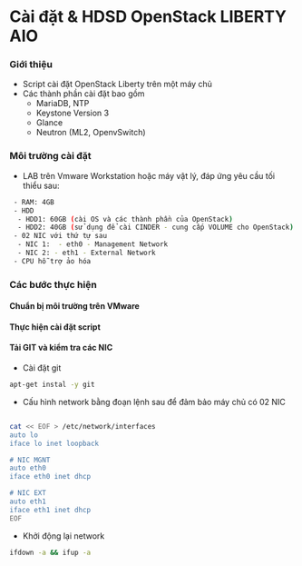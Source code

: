 # Cài đặt & HDSD OpenStack LIBERTY AIO

### Giới thiệu
- Script cài đặt OpenStack Liberty trên một máy chủ
- Các thành phần cài đặt bao gồm
  - MariaDB, NTP
  - Keystone Version 3
  - Glance
  - Neutron (ML2, OpenvSwitch)
  
### Môi trường cài đặt
- LAB trên Vmware Workstation hoặc máy vật lý, đáp ứng yêu cầu tối thiểu sau:
```sh
 - RAM: 4GB
 - HDD
  - HDD1: 60GB (cài OS và các thành phần của OpenStack)
  - HDD2: 40GB (sử dụng để cài CINDER - cung cấp VOLUME cho OpenStack)
 - 02 NIC với thứ tự sau
  - NIC 1:  - eth0 - Management Network
  - NIC 2: - eth1 - External Network
 - CPU hỗ trợ ảo hóa
```

### Các bước thực hiện
#### Chuẩn bị môi trường trên VMware


#### Thực hiện cài đặt script
#### Tải GIT và kiểm tra các NIC
- Cài đặt git
```sh
apt-get instal -y git
```

- Cấu hình network bằng đoạn lệnh sau để đảm bảo máy chủ có 02 NIC
```sh

cat << EOF > /etc/network/interfaces
auto lo
iface lo inet loopback

# NIC MGNT
auto eth0
iface eth0 inet dhcp

# NIC EXT
auto eth1
iface eth1 inet dhcp
EOF

```

- Khởi động lại network
```sh
ifdown -a && ifup -a
```




